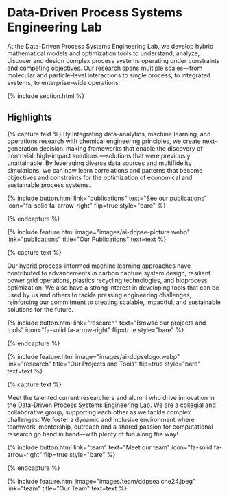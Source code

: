 ---
---

# Data-Driven Process Systems Engineering Lab

At the Data-Driven Process Systems Engineering Lab, we develop hybrid mathematical models and optimization tools to understand, analyze, discover and design complex process systems operating under constraints and competing objectives. Our research spans multiple scales—from molecular and particle-level interactions to single process, to integrated systems, to enterprise-wide operations. 

{% include section.html %}

## Highlights

{% capture text %}
By integrating data-analytics, machine learning, and operations research with chemical engineering principles, we create next-generation decision-making frameworks that enable the discovery of nontrivial, high-impact solutions —solutions that were previously unattainable. By leveraging diverse data sources and multifidelity simulations, we can now learn correlations and patterns that become objectives and constraints for the optimization of economical and sustainable process systems.  

{%
  include button.html
  link="publications"
  text="See our publications"
  icon="fa-solid fa-arrow-right"
  flip=true
  style="bare"
%}

{% endcapture %}

{%
  include feature.html
  image="images/ai-ddpse-picture.webp"
  link="publications"
  title="Our Publications"
  text=text
%}

{% capture text %}

Our hybrid process-informed machine learning approaches have contributed to advancements in carbon capture system design, resilient power grid operations, plastics recycling technologies, and bioprocess optimization. We also have a strong interest in developing tools that can be used by us and others to tackle pressing engineering challenges, reinforcing our commitment to creating scalable, impactful, and sustainable solutions for the future.

{%
  include button.html
  link="research"
  text="Browse our projects and tools"
  icon="fa-solid fa-arrow-right"
  flip=true
  style="bare"
%}

{% endcapture %}

{%
  include feature.html
  image="images/ai-ddpselogo.webp"
  link="research"
  title="Our Projects and Tools"
  flip=true
  style="bare"
  text=text
%}

{% capture text %}

Meet the talented current researchers and alumni who drive innovation in the Data-Driven Process Systems Engineering Lab. We are a collegial and collaborative group, supporting each other as we tackle complex challenges. We foster a dynamic and inclusive environment where teamwork, mentorship, outreach and a shared passion for computational research go hand in hand—with plenty of fun along the way!

{%
  include button.html
  link="team"
  text="Meet our team"
  icon="fa-solid fa-arrow-right"
  flip=true
  style="bare"
%}

{% endcapture %}

{%
  include feature.html
  image="images/team/ddpseaiche24.jpeg"
  link="team"
  title="Our Team"
  text=text
%}
